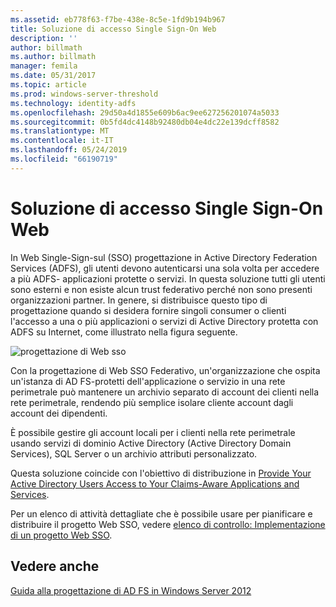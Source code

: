 ```yaml
---
ms.assetid: eb778f63-f7be-438e-8c5e-1fd9b194b967
title: Soluzione di accesso Single Sign-On Web
description: ''
author: billmath
ms.author: billmath
manager: femila
ms.date: 05/31/2017
ms.topic: article
ms.prod: windows-server-threshold
ms.technology: identity-adfs
ms.openlocfilehash: 29d50a4d1855e609b6ac9ee627256201074a5033
ms.sourcegitcommit: 0b5fd4dc4148b92480db04e4dc22e139dcff8582
ms.translationtype: MT
ms.contentlocale: it-IT
ms.lasthandoff: 05/24/2019
ms.locfileid: "66190719"
---
```

# <a name="web-sso-design"></a>Soluzione di accesso Single Sign-On Web

In Web Single\-Sign\-sul \(SSO\) progettazione in Active Directory Federation Services \(ADFS\), gli utenti devono autenticarsi una sola volta per accedere a più ADFS\- applicazioni protette o servizi. In questa soluzione tutti gli utenti sono esterni e non esiste alcun trust federativo perché non sono presenti organizzazioni partner. In genere, si distribuisce questo tipo di progettazione quando si desidera fornire singoli consumer o clienti l'accesso a una o più applicazioni o servizi di Active Directory protetta con ADFS su Internet, come illustrato nella figura seguente.  
  
![progettazione di Web sso](media/adfs2_WebSSODesign.gif)  
  
Con la progettazione di Web SSO Federativo, un'organizzazione che ospita un'istanza di AD FS\-protetti dell'applicazione o servizio in una rete perimetrale può mantenere un archivio separato di account dei clienti nella rete perimetrale, rendendo più semplice isolare cliente account dagli account dei dipendenti.  
  
È possibile gestire gli account locali per i clienti nella rete perimetrale usando servizi di dominio Active Directory \(Active Directory Domain Services\), SQL Server o un archivio attributi personalizzato.  
  
Questa soluzione coincide con l'obiettivo di distribuzione in [Provide Your Active Directory Users Access to Your Claims-Aware Applications and Services](Provide-Your-Active-Directory-Users-Access-to-Your-Claims-Aware-Applications-and-Services.md).  
  
Per un elenco di attività dettagliate che è possibile usare per pianificare e distribuire il progetto Web SSO, vedere [elenco di controllo: Implementazione di un progetto Web SSO](../../ad-fs/deployment/Checklist--Implementing-a-Web-SSO-Design.md).  
  
## <a name="see-also"></a>Vedere anche
[Guida alla progettazione di AD FS in Windows Server 2012](AD-FS-Design-Guide-in-Windows-Server-2012.md)

